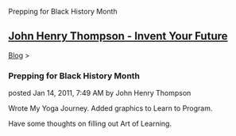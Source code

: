 Prepping for Black History Month 

[John Henry Thompson - Invent Your Future](../index.html)
---------------------------------------------------------

    

[Blog](../z-blog-1.html)‎ > ‎

### Prepping for Black History Month

posted Jan 14, 2011, 7:49 AM by John Henry Thompson

Wrote My Yoga Journey. Added graphics to Learn to Program.

Have some thoughts on filling out Art of Learning.

  

